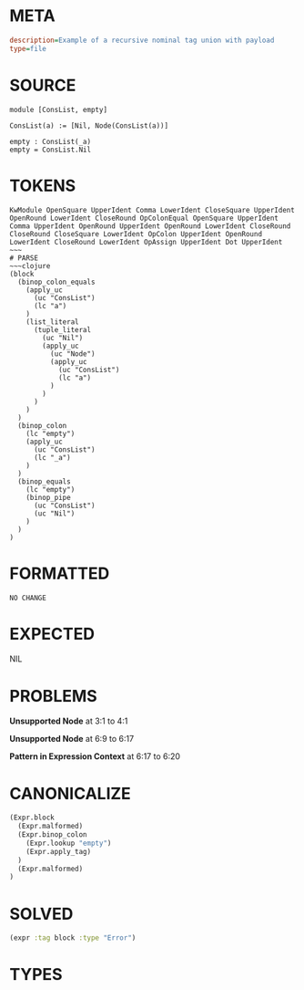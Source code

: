 # META
~~~ini
description=Example of a recursive nominal tag union with payload
type=file
~~~
# SOURCE
~~~roc
module [ConsList, empty]

ConsList(a) := [Nil, Node(ConsList(a))]

empty : ConsList(_a)
empty = ConsList.Nil
~~~
# TOKENS
~~~text
KwModule OpenSquare UpperIdent Comma LowerIdent CloseSquare UpperIdent OpenRound LowerIdent CloseRound OpColonEqual OpenSquare UpperIdent Comma UpperIdent OpenRound UpperIdent OpenRound LowerIdent CloseRound CloseRound CloseSquare LowerIdent OpColon UpperIdent OpenRound LowerIdent CloseRound LowerIdent OpAssign UpperIdent Dot UpperIdent ~~~
# PARSE
~~~clojure
(block
  (binop_colon_equals
    (apply_uc
      (uc "ConsList")
      (lc "a")
    )
    (list_literal
      (tuple_literal
        (uc "Nil")
        (apply_uc
          (uc "Node")
          (apply_uc
            (uc "ConsList")
            (lc "a")
          )
        )
      )
    )
  )
  (binop_colon
    (lc "empty")
    (apply_uc
      (uc "ConsList")
      (lc "_a")
    )
  )
  (binop_equals
    (lc "empty")
    (binop_pipe
      (uc "ConsList")
      (uc "Nil")
    )
  )
)
~~~
# FORMATTED
~~~roc
NO CHANGE
~~~
# EXPECTED
NIL
# PROBLEMS
**Unsupported Node**
at 3:1 to 4:1

**Unsupported Node**
at 6:9 to 6:17

**Pattern in Expression Context**
at 6:17 to 6:20

# CANONICALIZE
~~~clojure
(Expr.block
  (Expr.malformed)
  (Expr.binop_colon
    (Expr.lookup "empty")
    (Expr.apply_tag)
  )
  (Expr.malformed)
)
~~~
# SOLVED
~~~clojure
(expr :tag block :type "Error")
~~~
# TYPES
~~~roc
~~~
